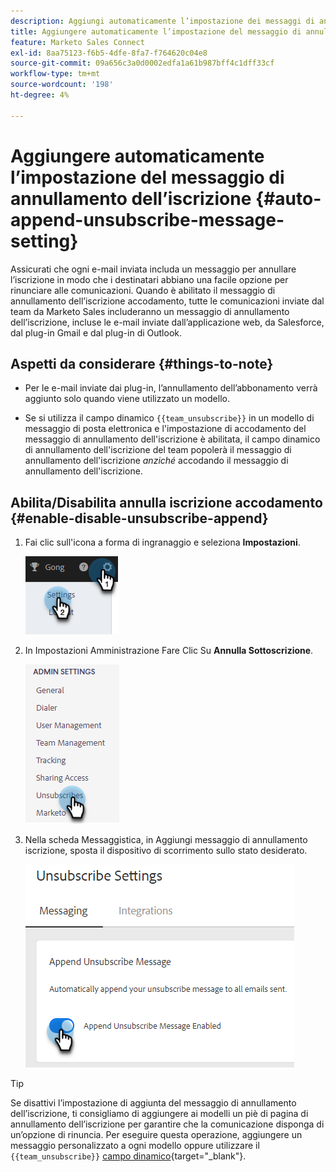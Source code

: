 ```yaml
---
description: Aggiungi automaticamente l’impostazione dei messaggi di annullamento dell’abbonamento - Documentazione di Marketo - Documentazione del prodotto
title: Aggiungere automaticamente l’impostazione del messaggio di annullamento dell’iscrizione
feature: Marketo Sales Connect
exl-id: 8aa75123-f6b5-4dfe-8fa7-f764620c04e8
source-git-commit: 09a656c3a0d0002edfa1a61b987bff4c1dff33cf
workflow-type: tm+mt
source-wordcount: '198'
ht-degree: 4%

---
```


# Aggiungere automaticamente l’impostazione del messaggio di annullamento dell’iscrizione {#auto-append-unsubscribe-message-setting}

Assicurati che ogni e-mail inviata includa un messaggio per annullare l’iscrizione in modo che i destinatari abbiano una facile opzione per rinunciare alle comunicazioni. Quando è abilitato il messaggio di annullamento dell’iscrizione accodamento, tutte le comunicazioni inviate dal team da Marketo Sales includeranno un messaggio di annullamento dell’iscrizione, incluse le e-mail inviate dall’applicazione web, da Salesforce, dal plug-in Gmail e dal plug-in di Outlook.

## Aspetti da considerare {#things-to-note}

* Per le e-mail inviate dai plug-in, l’annullamento dell’abbonamento verrà aggiunto solo quando viene utilizzato un modello.

* Se si utilizza il campo dinamico `{{team_unsubscribe}}` in un modello di messaggio di posta elettronica e l&#39;impostazione di accodamento del messaggio di annullamento dell&#39;iscrizione è abilitata, il campo dinamico di annullamento dell&#39;iscrizione del team popolerà il messaggio di annullamento dell&#39;iscrizione _anziché_ accodando il messaggio di annullamento dell&#39;iscrizione.

## Abilita/Disabilita annulla iscrizione accodamento {#enable-disable-unsubscribe-append}

1. Fai clic sull&#39;icona a forma di ingranaggio e seleziona **Impostazioni**.

   ![](assets/auto-append-unsubscribe-message-setting-1.png)

1. In Impostazioni Amministrazione Fare Clic Su **Annulla Sottoscrizione**.

   ![](assets/auto-append-unsubscribe-message-setting-2.png)

1. Nella scheda Messaggistica, in Aggiungi messaggio di annullamento iscrizione, sposta il dispositivo di scorrimento sullo stato desiderato.

   ![](assets/auto-append-unsubscribe-message-setting-3.png)

>[!TIP]
>
>Se disattivi l’impostazione di aggiunta del messaggio di annullamento dell’iscrizione, ti consigliamo di aggiungere ai modelli un piè di pagina di annullamento dell’iscrizione per garantire che la comunicazione disponga di un’opzione di rinuncia. Per eseguire questa operazione, aggiungere un messaggio personalizzato a ogni modello oppure utilizzare il `{{team_unsubscribe}}` [campo dinamico](/help/marketo/product-docs/marketo-sales-connect/templates/dynamic-fields/dynamic-fields-glossary.md){target="_blank"}.
